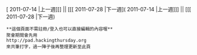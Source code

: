 [ 2011-07-14 |上一週]]] || [[[ 2011-07-28 |下一週]( 2011-07-14 |上一週]]] || [[[ 2011-07-28 |下一週)




    **這個頁面不需註冊/登入也可以直接編輯的內容喔**
    聚會期間會先用 
    http://pad.hackingthursday.org
    來共筆打字，過一陣子後再整理更新至此頁
